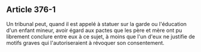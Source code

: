 Article 376-1
----
Un tribunal peut, quand il est appelé à statuer sur la garde ou l'éducation d'un
enfant mineur, avoir égard aux pactes que les père et mère ont pu librement
conclure entre eux à ce sujet, à moins que l'un d'eux ne justifie de motifs
graves qui l'autoriseraient à révoquer son consentement.
